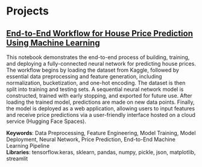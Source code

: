 # Projects
## [End-to-End Workflow for House Price Prediction Using Machine Learning](https://colab.research.google.com/drive/1jTEhWglRgdC5eMfFgaKAMcNDoV2HfqDe?usp=sharing)
This notebook demonstrates the end-to-end process of building, training, and deploying a fully-connected neural network for predicting house prices. The workflow begins by loading the dataset from Kaggle, followed by essential data preprocessing and feature generation, including normalization, bucketization, and one-hot encoding. The dataset is then split into training and testing sets. A sequential neural network model is constructed, trained with early stopping, and exported for future use. After loading the trained model, predictions are made on new data points. Finally, the model is deployed as a web application, allowing users to input features and receive price predictions via a user-friendly interface hosted on a cloud service (Hugging Face Spaces).
<br>

**Keywords**: Data Preprocessing, Feature Engineering, Model Training, Model Deployment, Neural Network, Price Prediction, End-to-End Machine Learning Pipeline <br>
**Libraries**: tensorflow.keras, sklearn, pandas, numpy, pickle, json, matplotlib, streamlit

<!--- 

Quantization, RAG 
- Vector Database Management: Set up and manage vector databases

Quantization, Fine-tuning
- Evaluate

Image

--->
